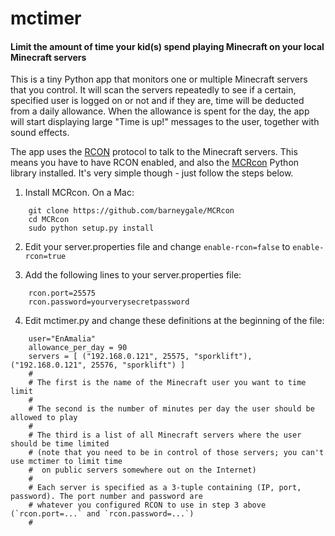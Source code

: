 # mctimer

#### Limit the amount of time your kid(s) spend playing Minecraft on your local Minecraft servers

This is a tiny Python app that monitors one or multiple Minecraft servers that you control. It will scan
the servers repeatedly to see if a certain, specified user is logged on or not and if they are, time will
be deducted from a daily allowance. When the allowance is spent for the day, the app will start displaying
large "Time is up!" messages to the user, together with sound effects.

The app uses the [RCON](http://wiki.vg/RCON) protocol to talk to the Minecraft servers. This means you have to have RCON enabled, 
and also the [MCRcon](https://github.com/barneygale/MCRcon) Python library installed. It's very simple though - just follow the steps below.

1. Install MCRcon. On a Mac: 
```
    git clone https://github.com/barneygale/MCRcon
    cd MCRcon
    sudo python setup.py install
```

2. Edit your server.properties file and change `enable-rcon=false` to `enable-rcon=true`

3. Add the following lines to your server.properties file:
```
    rcon.port=25575
    rcon.password=yourverysecretpassword
```

4. Edit mctimer.py and change these definitions at the beginning of the file:
```
    user="EnAmalia"
    allowance_per_day = 90
    servers = [ ("192.168.0.121", 25575, "sporklift"), ("192.168.0.121", 25576, "sporklift") ]
    #
    # The first is the name of the Minecraft user you want to time limit
    #
    # The second is the number of minutes per day the user should be allowed to play
    #
    # The third is a list of all Minecraft servers where the user should be time limited
    # (note that you need to be in control of those servers; you can't use mctimer to limit time
    #  on public servers somewhere out on the Internet)
    # 
    # Each server is specified as a 3-tuple containing (IP, port, password). The port number and password are
    # whatever you configured RCON to use in step 3 above (`rcon.port=...` and `rcon.password=...`)
    #
```
